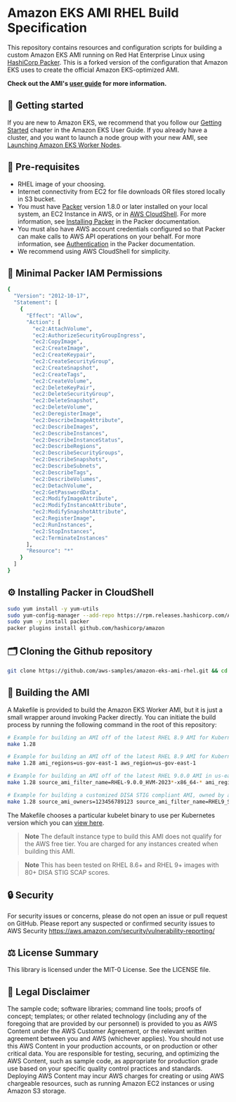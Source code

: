 # Amazon EKS AMI RHEL Build Specification

This repository contains resources and configuration scripts for building a custom Amazon EKS AMI running on Red Hat Enterprise Linux using [HashiCorp Packer](https://www.packer.io/). This is a forked version of the configuration that Amazon EKS uses to create the official Amazon EKS-optimized AMI.

**Check out the AMI's [user guide](doc/USER_GUIDE.md) for more information.**

## 🚀 Getting started

If you are new to Amazon EKS, we recommend that you follow our [Getting Started](https://docs.aws.amazon.com/eks/latest/userguide/getting-started.html) chapter in the Amazon EKS User Guide. If you already have a cluster, and you want to launch a node group with your new AMI, see [Launching Amazon EKS Worker Nodes](https://docs.aws.amazon.com/eks/latest/userguide/launch-workers.html).

## 🔢 Pre-requisites

* RHEL image of your choosing.
* Internet connectivity from EC2 for file downloads OR files stored locally in S3 bucket.
* You must have [Packer](https://www.packer.io/) version 1.8.0 or later installed on your local system, an EC2 Instance in AWS, or in [AWS CloudShell](https://aws.amazon.com/cloudshell/). For more information, see [Installing Packer](https://www.packer.io/docs/install/index.html) in the Packer documentation.
* You must also have AWS account credentials configured so that Packer can make calls to AWS API operations on your behalf. For more information, see [Authentication](https://www.packer.io/docs/builders/amazon.html#specifying-amazon-credentials) in the Packer documentation.
* We recommend using AWS CloudShell for simplicity.

## 🪪 Minimal Packer IAM Permissions
```bash
{
  "Version": "2012-10-17",
  "Statement": [
    {
      "Effect": "Allow",
      "Action": [
        "ec2:AttachVolume",
        "ec2:AuthorizeSecurityGroupIngress",
        "ec2:CopyImage",
        "ec2:CreateImage",
        "ec2:CreateKeypair",
        "ec2:CreateSecurityGroup",
        "ec2:CreateSnapshot",
        "ec2:CreateTags",
        "ec2:CreateVolume",
        "ec2:DeleteKeyPair",
        "ec2:DeleteSecurityGroup",
        "ec2:DeleteSnapshot",
        "ec2:DeleteVolume",
        "ec2:DeregisterImage",
        "ec2:DescribeImageAttribute",
        "ec2:DescribeImages",
        "ec2:DescribeInstances",
        "ec2:DescribeInstanceStatus",
        "ec2:DescribeRegions",
        "ec2:DescribeSecurityGroups",
        "ec2:DescribeSnapshots",
        "ec2:DescribeSubnets",
        "ec2:DescribeTags",
        "ec2:DescribeVolumes",
        "ec2:DetachVolume",
        "ec2:GetPasswordData",
        "ec2:ModifyImageAttribute",
        "ec2:ModifyInstanceAttribute",
        "ec2:ModifySnapshotAttribute",
        "ec2:RegisterImage",
        "ec2:RunInstances",
        "ec2:StopInstances",
        "ec2:TerminateInstances"
      ],
      "Resource": "*"
    }
  ]
}
```

## ⚙️ Installing Packer in CloudShell
```bash
sudo yum install -y yum-utils
sudo yum-config-manager --add-repo https://rpm.releases.hashicorp.com/AmazonLinux/hashicorp.repo
sudo yum -y install packer
packer plugins install github.com/hashicorp/amazon

```

## 🗂️ Cloning the Github repository
```bash
git clone https://github.com/aws-samples/amazon-eks-ami-rhel.git && cd amazon-eks-ami-rhel

```

## 👷 Building the AMI

A Makefile is provided to build the Amazon EKS Worker AMI, but it is just a small wrapper around invoking Packer directly. You can initiate the build process by running the following command in the root of this repository:
```bash
# Example for building an AMI off of the latest RHEL 8.9 AMI for Kubernetes version 1.28
make 1.28

# Example for building an AMI off of the latest RHEL 8.9 AMI for Kubernetes version 1.28 in us-gov-east-1 region
make 1.28 ami_regions=us-gov-east-1 aws_region=us-gov-east-1

# Example for building an AMI off of the latest RHEL 9.0.0 AMI in us-east-2 region
make 1.28 source_ami_filter_name=RHEL-9.0.0_HVM-2023*-x86_64-* ami_regions=us-east-2 aws_region=us-east-2

# Example for building a customized DISA STIG compliant AMI, owned by a specific AWS Account in AWS GovCloud us-gov-east-1 region, with binaries stored in a private S3 bucket, an IAM instance profile attached, and using AWS Systems Manager Session Manager for Packer terminal access.
make 1.28 source_ami_owners=123456789123 source_ami_filter_name=RHEL9_STIG_BASE*2023-04-14* ami_regions=us-gov-east-1 aws_region=us-gov-east-1 binary_bucket_name=my-eks-bucket binary_bucket_region=us-gov-east-1 iam_role=EC2Role pull_cni_from_github=false ssh_interface=session_manager
```

The Makefile chooses a particular kubelet binary to use per Kubernetes version which you can [view here](Makefile).

> **Note**
> The default instance type to build this AMI does not qualify for the AWS free tier.
> You are charged for any instances created when building this AMI.

> **Note**
> This has been tested on RHEL 8.6+ and RHEL 9+ images with 80+ DISA STIG SCAP scores.

## 🔒 Security

For security issues or concerns, please do not open an issue or pull request on GitHub. Please report any suspected or confirmed security issues to AWS Security https://aws.amazon.com/security/vulnerability-reporting/

## ⚖️ License Summary

This library is licensed under the MIT-0 License. See the LICENSE file.

## 📝 Legal Disclaimer

The sample code; software libraries; command line tools; proofs of concept; templates; or other related technology (including any of the foregoing that are provided by our personnel) is provided to you as AWS Content under the AWS Customer Agreement, or the relevant written agreement between you and AWS (whichever applies). You should not use this AWS Content in your production accounts, or on production or other critical data. You are responsible for testing, securing, and optimizing the AWS Content, such as sample code, as appropriate for production grade use based on your specific quality control practices and standards. Deploying AWS Content may incur AWS charges for creating or using AWS chargeable resources, such as running Amazon EC2 instances or using Amazon S3 storage.